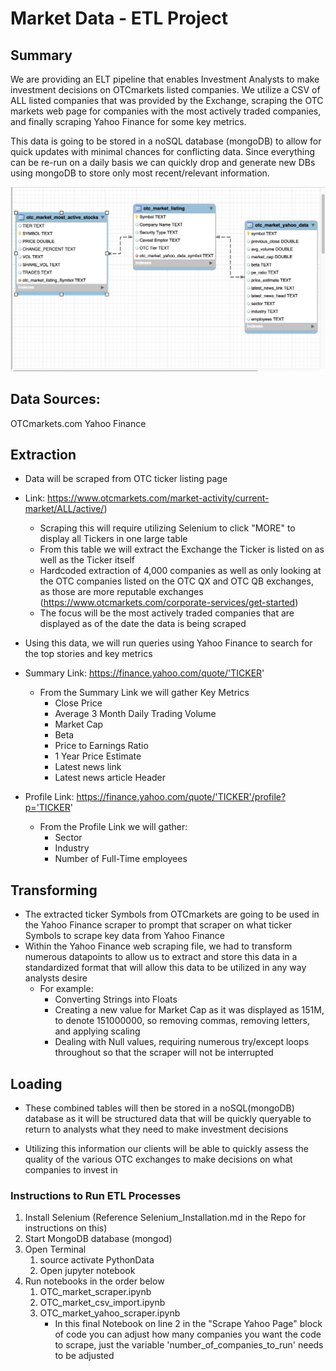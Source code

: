 # Market Data - ETL Project

## Summary
We are providing an ELT pipeline that enables Investment Analysts to make investment decisions on OTCmarkets listed companies.  We utilize a CSV of ALL listed companies that was provided by the Exchange, scraping the OTC markets web page for companies with the most actively traded companies, and finally scraping Yahoo Finance for some key metrics.

This data is going to be stored in a noSQL database (mongoDB) to allow for quick updates with minimal chances for conflicting data.  Since everything can be re-run on a daily basis we can quickly drop and generate new DBs using mongoDB to store only most recent/relevant information.

![Database_Diagram](img/OTC_market_db_diagram.png)

## Data Sources:
OTCmarkets.com
Yahoo Finance

## Extraction
- Data will be scraped from OTC ticker listing page 
- Link: https://www.otcmarkets.com/market-activity/current-market/ALL/active/)

    - Scraping this will require utilizing Selenium to click "MORE" to display all Tickers in one large table
    - From this table we will extract the Exchange the Ticker is listed on as well as the Ticker itself
    - Hardcoded extraction of 4,000 companies as well as only looking at the OTC companies listed on the OTC QX and OTC QB exchanges, as those are more reputable exchanges (https://www.otcmarkets.com/corporate-services/get-started)
    - The focus will be the most actively traded companies that are displayed as of the date the data is being scraped

- Using this data, we will run queries using Yahoo Finance to search for the top stories and key metrics
- Summary Link: https://finance.yahoo.com/quote/'TICKER'
    - From the Summary Link we will gather Key Metrics
        - Close Price
        - Average 3 Month Daily Trading Volume
        - Market Cap
        - Beta
        - Price to Earnings Ratio
        - 1 Year Price Estimate
        - Latest news link
        - Latest news article Header

- Profile Link: https://finance.yahoo.com/quote/'TICKER'/profile?p='TICKER'
    - From the Profile Link we will gather:
        - Sector
        - Industry
        - Number of Full-Time employees 

## Transforming
- The extracted ticker Symbols from OTCmarkets are going to be used in the Yahoo Finance scraper to prompt that scraper on what ticker Symbols to scrape key data from Yahoo Finance
- Within the Yahoo Finance web scraping file, we had to transform numerous datapoints to allow us to extract and store this data in a standardized format that will allow this data to be utilized in any way analysts desire
    - For example:
        - Converting Strings into Floats
        - Creating a new value for Market Cap as it was displayed as 151M, to denote 151000000, so removing commas, removing letters,           and applying scaling
        - Dealing with Null values, requiring numerous try/except loops throughout so that the scraper will not be interrupted 


## Loading
- These combined tables will then be stored in a noSQL(mongoDB) database as it will be structured data that will be quickly queryable to return to analysts what they need to make investment decisions

- Utilizing this information our clients will be able to quickly assess the quality of the various OTC exchanges to make decisions on what companies to invest in


### Instructions to Run ETL Processes
1. Install Selenium (Reference Selenium_Installation.md in the Repo for instructions on this)
2. Start MongoDB database (mongod)
3. Open Terminal
    1. source activate PythonData
    2. Open jupyter notebook
4. Run notebooks in the order below
    1. OTC_market_scraper.ipynb
    2. OTC_market_csv_import.ipynb
    3. OTC_market_yahoo_scraper.ipynb
        - In this final Notebook on line 2 in the "Scrape Yahoo Page" block of code you can adjust how many companies you want the code         to scrape, just the variable 'number_of_companies_to_run' needs to be adjusted
